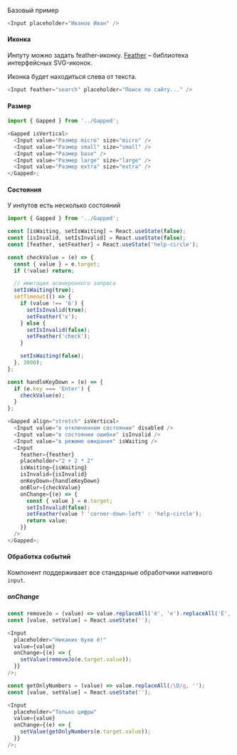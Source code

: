Базовый пример

```js
<Input placeholder="Иванов Иван" />
```

#### Иконка

Инпуту можно задать feather-иконку. [Feather](https://feathericons.com/) – библиотека интерфейсных SVG-иконок.

Иконка будет находиться слева от текста.

```js
<Input feather="search" placeholder="Поиск по сайту..." />
```

#### Размер

```js
import { Gapped } from '../Gapped';

<Gapped isVertical>
  <Input value="Размер micro" size="micro" />
  <Input value="Размер small" size="small" />
  <Input value="Размер base" />
  <Input value="Размер large" size="large" />
  <Input value="Размер extra" size="extra" />
</Gapped>;
```

#### Состояния

У инпутов есть несколько состояний

```js
import { Gapped } from '../Gapped';

const [isWaiting, setIsWaiting] = React.useState(false);
const [isInvalid, setIsInvalid] = React.useState(false);
const [feather, setFeather] = React.useState('help-circle');

const checkValue = (e) => {
  const { value } = e.target;
  if (!value) return;

  // имитация асинхронного запроса
  setIsWaiting(true);
  setTimeout(() => {
    if (value !== '6') {
      setIsInvalid(true);
      setFeather('x');
    } else {
      setIsInvalid(false);
      setFeather('check');
    }

    setIsWaiting(false);
  }, 3000);
};

const handleKeyDown = (e) => {
  if (e.key === 'Enter') {
    checkValue(e);
  }
};

<Gapped align="stretch" isVertical>
  <Input value="в отключенном состоянии" disabled />
  <Input value="в состоянии ошибки" isInvalid />
  <Input value="в режиме ожидания" isWaiting />
  <Input
    feather={feather}
    placeholder="2 + 2 * 2"
    isWaiting={isWaiting}
    isInvalid={isInvalid}
    onKeyDown={handleKeyDown}
    onBlur={checkValue}
    onChange={(e) => {
      const { value } = e.target;
      setIsInvalid(false);
      setFeather(value ? 'corner-down-left' : 'help-circle');
      return value;
    }}
  />
</Gapped>;
```

#### Обработка событий

Компонент поддерживает все стандарные обработчики нативного `input`.

##### onChange

```js
const removeJo = (value) => value.replaceAll('ё', 'е').replaceAll('Ё', 'Е');
const [value, setValue] = React.useState('');

<Input
  placeholder="Никаких букв ё!"
  value={value}
  onChange={(e) => {
    setValue(removeJo(e.target.value));
  }}
/>;
```

```js
const getOnlyNumbers = (value) => value.replaceAll(/\D/g, '');
const [value, setValue] = React.useState('');

<Input
  placeholder="Только цифры"
  value={value}
  onChange={(e) => {
    setValue(getOnlyNumbers(e.target.value));
  }}
/>;
```

